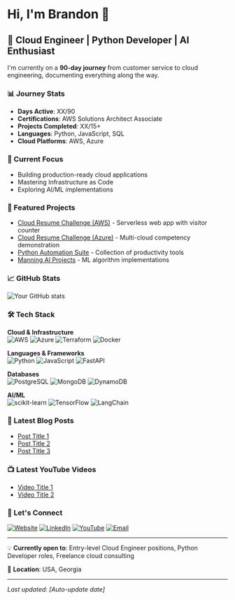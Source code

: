 # Hi, I'm Brandon 👋

## 🚀 Cloud Engineer | Python Developer | AI Enthusiast

I'm currently on a **90-day journey** from customer service to cloud engineering, documenting everything along the way.

### 📊 Journey Stats
- **Days Active**: XX/90
- **Certifications**: AWS Solutions Architect Associate
- **Projects Completed**: XX/15+
- **Languages**: Python, JavaScript, SQL
- **Cloud Platforms**: AWS, Azure

### 🔭 Current Focus
- Building production-ready cloud applications
- Mastering Infrastructure as Code
- Exploring AI/ML implementations

### 📁 Featured Projects
- [Cloud Resume Challenge (AWS)](link) - Serverless web app with visitor counter
- [Cloud Resume Challenge (Azure)](link) - Multi-cloud competency demonstration  
- [Python Automation Suite](link) - Collection of productivity tools
- [Manning AI Projects](link) - ML algorithm implementations

### 📈 GitHub Stats
![Your GitHub stats](https://github-readme-stats.vercel.app/api?username=codekloudconquer&show_icons=true&theme=radical)

### 🛠️ Tech Stack

**Cloud & Infrastructure**  
![AWS](https://img.shields.io/badge/AWS-%23FF9900.svg?style=flat&logo=amazon-aws&logoColor=white)
![Azure](https://img.shields.io/badge/Azure-%230072C6.svg?style=flat&logo=microsoftazure&logoColor=white)
![Terraform](https://img.shields.io/badge/Terraform-%235835CC.svg?style=flat&logo=terraform&logoColor=white)
![Docker](https://img.shields.io/badge/Docker-%230db7ed.svg?style=flat&logo=docker&logoColor=white)

**Languages & Frameworks**  
![Python](https://img.shields.io/badge/Python-3670A0?style=flat&logo=python&logoColor=ffdd54)
![JavaScript](https://img.shields.io/badge/JavaScript-%23323330.svg?style=flat&logo=javascript&logoColor=%23F7DF1E)
![FastAPI](https://img.shields.io/badge/FastAPI-005571?style=flat&logo=fastapi)

**Databases**  
![PostgreSQL](https://img.shields.io/badge/PostgreSQL-%23316192.svg?style=flat&logo=postgresql&logoColor=white)
![MongoDB](https://img.shields.io/badge/MongoDB-%234ea94b.svg?style=flat&logo=mongodb&logoColor=white)
![DynamoDB](https://img.shields.io/badge/DynamoDB-4053D6?style=flat&logo=Amazon%20DynamoDB&logoColor=white)

**AI/ML**  
![scikit-learn](https://img.shields.io/badge/scikit--learn-%23F7931E.svg?style=flat&logo=scikit-learn&logoColor=white)
![TensorFlow](https://img.shields.io/badge/TensorFlow-%23FF6F00.svg?style=flat&logo=TensorFlow&logoColor=white)
![LangChain](https://img.shields.io/badge/LangChain-1C3C3C?style=flat&logo=langchain&logoColor=white)

### 📝 Latest Blog Posts
<!-- BLOG-POST-LIST:START -->
- [Post Title 1](link)
- [Post Title 2](link)
- [Post Title 3](link)
<!-- BLOG-POST-LIST:END -->

### 📺 Latest YouTube Videos
<!-- YOUTUBE:START -->
- [Video Title 1](link)
- [Video Title 2](link)
<!-- YOUTUBE:END -->

### 🤝 Let's Connect
[![Website](https://img.shields.io/badge/Website-codekloudconquer.com-blue)](https://codekloudconquer.com)
[![LinkedIn](https://img.shields.io/badge/LinkedIn-Connect-blue)](your-linkedin)
[![YouTube](https://img.shields.io/badge/YouTube-Subscribe-red)](www.youtube.com/@CodeKloudConquer)
[![Email](https://img.shields.io/badge/Email-contact%40codekloudconquer.com-green)](mailto:info@codekloudconquer.com)

---

💡 **Currently open to**: Entry-level Cloud Engineer positions, Python Developer roles, Freelance cloud consulting

📍 **Location**: USA, Georgia

---

*Last updated: [Auto-update date]*
